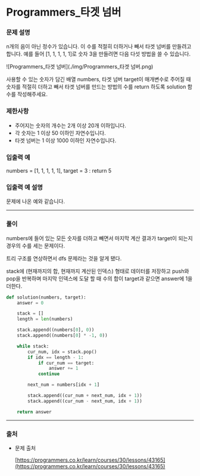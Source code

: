 # Programmers_타겟 넘버
### **문제 설명**

n개의 음이 아닌 정수가 있습니다. 이 수를 적절히 더하거나 빼서 타겟 넘버를 만들려고 합니다. 예를 들어 [1, 1, 1, 1, 1]로 숫자 3을 만들려면 다음 다섯 방법을 쓸 수 있습니다.

![Programmers_타겟 넘버](./img/Programmers_타겟 넘버.png)

사용할 수 있는 숫자가 담긴 배열 numbers, 타겟 넘버 target이 매개변수로 주어질 때 숫자를 적절히 더하고 빼서 타겟 넘버를 만드는 방법의 수를 return 하도록 solution 함수를 작성해주세요.

### 제한사항

- 주어지는 숫자의 개수는 2개 이상 20개 이하입니다.
- 각 숫자는 1 이상 50 이하인 자연수입니다.
- 타겟 넘버는 1 이상 1000 이하인 자연수입니다.

### 입출력 예

numbers = [1, 1, 1, 1, 1], target = 3 : return 5

### 입출력 예 설명

문제에 나온 예와 같습니다.

---

### 풀이

numbers에 들어 있는 모든 숫자를 더하고 빼면서 마지막 계산 결과가 target이 되는지 경우의 수를 세는 문제이다.

트리 구조를 연상하면서 dfs 문제라는 것을 알게 됐다.

stack에 (현재까지의 합, 현재까지 계산된 인덱스) 형태로 데이터를 저장하고 push와 pop을 반복하며 마지막 인덱스에 도달 할 때 수의 합이 target과 같으면 answer에 1을 더한다.

```python
def solution(numbers, target):
    answer = 0

    stack = []
    length = len(numbers)

    stack.append((numbers[0], 0))
    stack.append((numbers[0] * -1, 0))

    while stack:
        cur_num, idx = stack.pop()
        if idx == length - 1:
            if cur_num == target:
                answer += 1
            continue

        next_num = numbers[idx + 1]

        stack.append((cur_num + next_num, idx + 1))
        stack.append((cur_num - next_num, idx + 1))

    return answer
```

---

### 출처

- 문제 출처

    [https://programmers.co.kr/learn/courses/30/lessons/43165](https://programmers.co.kr/learn/courses/30/lessons/43165)
